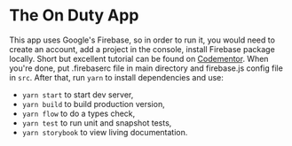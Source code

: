# The On Duty App
This app uses Google's Firebase, so in order to run it, you would need to create an account, add a project in the console, install Firebase package locally. Short but excellent tutorial can be found on [Codementor](https://www.codementor.io/yurio/all-you-need-is-react-firebase-4v7g9p4kf). When you're done, put .firebaserc file in main directory and firebase.js config file in `src`.
After that, run `yarn` to install dependencies and use:
* `yarn start` to start dev server,
* `yarn build` to build production version,
* `yarn flow` to do a types check,
* `yarn test` to run unit and snapshot tests,
* `yarn storybook` to view living documentation.